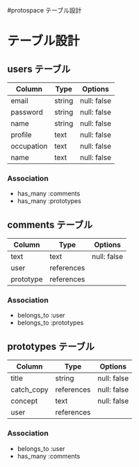 #protospace テーブル設計

# テーブル設計

## users テーブル

| Column    | Type   | Options     |
| --------  | ------ | ----------- |
| email     | string | null: false |
| password  | string | null: false |
| name      | string | null: false |
| profile   | text   | null: false |
| occupation| text   | null: false |
| name      | text   | null: false |

### Association
- has_many :comments
- has_many :prototypes


## comments テーブル

| Column      | Type       | Options      |
| ----------- | ---------- | -------------|
| text        | text       | null: false  |
| user        | references |              |
| prototype   | references |              |

### Association

- belongs_to :user
- belongs_to :prototypes

## prototypes テーブル

| Column        | Type       | Options     |
| ------------- | ---------- | ------------|
| title         | string     | null: false |
| catch_copy    | references | null: false |
| concept       | text       | null: false |
| user          | references |             |

### Association

- belongs_to :user
- has_many :comments